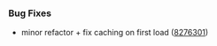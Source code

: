 ### Bug Fixes

- minor refactor + fix caching on first load ([8276301](https://github.com/aversini/teeny-static-server/commit/827630142b6b4f6636afdd503c1da4d64526d91d))
